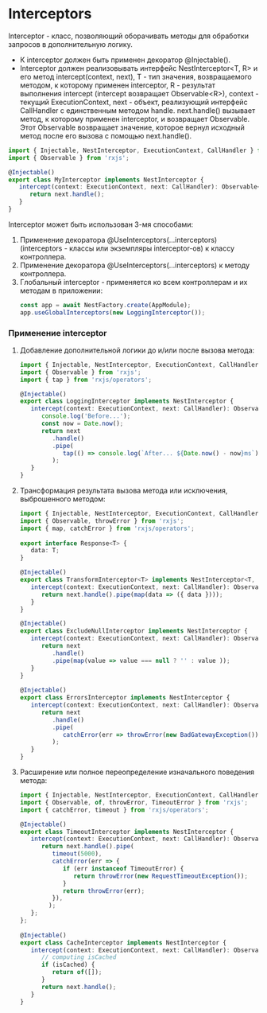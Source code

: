 # Interceptors

Interceptor - класс, позволяющий оборачивать методы для обработки запросов в дополнительную логику.
-  К interceptor должен быть применен декоратор @Injectable().
-  Interceptor должен реализовывать интерфейс NestInterceptor<T, R> и его метод intercept(context, next), T - тип 
   значения, возвращаемого методом, к которому применен interceptor, R - результат выполнения intercept (intercept 
   возвращает Observable\<R\>), context - текущий ExecutionContext, next - объект, реализующий интерфейс CallHandler с
   единственным методом handle. next.handle() вызывает метод, к которому применен interceptor, и возвращает Observable. 
   Этот Observable возвращает значение, которое вернул исходный метод после его вызова с помощью next.handle(). 
   
```typescript
import { Injectable, NestInterceptor, ExecutionContext, CallHandler } from '@nestjs/common';
import { Observable } from 'rxjs';

@Injectable()
export class MyInterceptor implements NestInterceptor {
   intercept(context: ExecutionContext, next: CallHandler): Observable<any> {
      return next.handle();
   }
}
```

Interceptor может быть использован 3-мя способами:
1. Применение декоратора @UseInterceptors(...interceptors) (interceptors - классы или экземпляры interceptor-ов) к 
   классу контроллера.
2. Применение декоратора @UseInterceptors(...interceptors) к методу контроллера.
3. Глобальный interceptor - применяется ко всем контроллерам и их методам в приложении:
   ```typescript
   const app = await NestFactory.create(AppModule);
   app.useGlobalInterceptors(new LoggingInterceptor());
   ```

### Применение interceptor

1. Добавление дополнительной логики до и/или после вызова метода:
   
   ```typescript
   import { Injectable, NestInterceptor, ExecutionContext, CallHandler } from '@nestjs/common';
   import { Observable } from 'rxjs';
   import { tap } from 'rxjs/operators';
   
   @Injectable()
   export class LoggingInterceptor implements NestInterceptor {
      intercept(context: ExecutionContext, next: CallHandler): Observable<any> {
         console.log('Before...');
         const now = Date.now();
         return next
            .handle()
            .pipe(
               tap(() => console.log(`After... ${Date.now() - now}ms`)),
            );
      }
   }
   ```
   
2. Трансформация результата вызова метода или исключения, выброшенного методом:
   
   ```typescript
   import { Injectable, NestInterceptor, ExecutionContext, CallHandler, BadGatewayException } from '@nestjs/common';
   import { Observable, throwError } from 'rxjs';
   import { map, catchError } from 'rxjs/operators';
    
   export interface Response<T> {
      data: T;
   }
   
   @Injectable()
   export class TransformInterceptor<T> implements NestInterceptor<T, Response<T>> {
      intercept(context: ExecutionContext, next: CallHandler): Observable<Response<T>> {
         return next.handle().pipe(map(data => ({ data })));
      }
   }
   
   @Injectable()
   export class ExcludeNullInterceptor implements NestInterceptor {
      intercept(context: ExecutionContext, next: CallHandler): Observable<any> {
         return next
            .handle()
            .pipe(map(value => value === null ? '' : value ));
      }
   }
    
   @Injectable()
   export class ErrorsInterceptor implements NestInterceptor {
      intercept(context: ExecutionContext, next: CallHandler): Observable<any> {
         return next
            .handle()
            .pipe(
               catchError(err => throwError(new BadGatewayException())),
            );
      } 
   }
   ```

3. Расширение или полное переопределение изначального поведения метода:
   
   ```typescript
   import { Injectable, NestInterceptor, ExecutionContext, CallHandler, RequestTimeoutException } from '@nestjs/common';
   import { Observable, of, throwError, TimeoutError } from 'rxjs';
   import { catchError, timeout } from 'rxjs/operators';
   
   @Injectable()
   export class TimeoutInterceptor implements NestInterceptor {
      intercept(context: ExecutionContext, next: CallHandler): Observable<any> {
         return next.handle().pipe(
            timeout(5000),
            catchError(err => {
               if (err instanceof TimeoutError) {
                  return throwError(new RequestTimeoutException());
               }
               return throwError(err);
            }),
           );
      };
   };
    
   @Injectable()
   export class CacheInterceptor implements NestInterceptor {
      intercept(context: ExecutionContext, next: CallHandler): Observable<any> {
         // computing isCached
         if (isCached) {
            return of([]);
         }
         return next.handle();
      }
   }
   ```